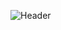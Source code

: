 ![Header](https://capsule-render.vercel.app/api?type=Waving&color=timeGradient&height=150&animation=fadeIn&section=header&text=LeviMC%20Team&fontSize=70)
